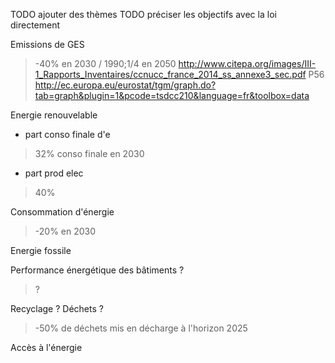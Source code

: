 
TODO ajouter des thèmes
TODO préciser les objectifs avec la loi directement

Emissions de GES 
> -40% en 2030 / 1990;1/4 en 2050
http://www.citepa.org/images/III-1_Rapports_Inventaires/ccnucc_france_2014_ss_annexe3_sec.pdf P56
http://ec.europa.eu/eurostat/tgm/graph.do?tab=graph&plugin=1&pcode=tsdcc210&language=fr&toolbox=data

Energie renouvelable
- part conso finale d'e
> 32% conso finale en 2030 

- part prod elec 
> 40% 

Consommation d'énergie
> -20% en 2030

Energie fossile

Performance énergétique des bâtiments ?
> ?

Recyclage ? Déchets ?
> -50% de déchets mis en décharge à l'horizon 2025

Accès à l'énergie
